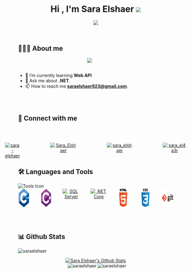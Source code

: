 <h1 align="center">
  Hi , I'm Sara Elshaer
  <img src="https://media.giphy.com/media/hvRJCLFzcasrR4ia7z/giphy.gif" width="28">
</h1>

<!-- Typing SVG by DenverCoder1 - https://github.com/DenverCoder1/readme-typing-svg -->
<p align="center">
  <a href="https://github.com/DenverCoder1/readme-typing-svg">
	  <img src="https://readme-typing-svg.herokuapp.com/?lines=Computer%20Science%20Student;Competitive%20Programmer;.Net%20Backend%20Developer&font=Fira%20Code&center=true&width=440&height=45&color=f75c7e&vCenter=true&size=22">
  </a>
</p> 

<br>


## 👩🏻‍💻 About me
    
<img align="right"  src="https://github.com/Anmol-Baranwal/Cool-GIFs-For-GitHub/assets/74038190/f5d2d866-d25c-4873-8d82-425d2c62fc2e" width="280"  >


<br><br>

- 🌱 I’m currently learning **Web API**
-  💬 Ask me about **.NET**.
- 📫 How to reach me **saraelshaer923@gmail.com**.

 <br><br>
 
## 🔗 Connect with me
<br><br>
<p align="center" style="display: flex; justify-content: center; gap: 32px;">
	<a href="https://www.linkedin.com/in/sara-elshaer/" target="_blank" style="margin: 0 10px;">
		<img src="https://raw.githubusercontent.com/rahuldkjain/github-profile-readme-generator/master/src/images/icons/Social/linked-in-alt.svg" alt="sara-elshaer" style="height: 40px; width: 40px; vertical-align: middle;">
	</a>
	 &emsp; 
	<a href="https://codeforces.com/profile/Sara_Elshaer" target="_blank" style="margin: 0 10px;">
		<img src="https://raw.githubusercontent.com/rahuldkjain/github-profile-readme-generator/master/src/images/icons/Social/codeforces.svg" alt="Sara_Elshaer" style="height: 40px; width: 40px; vertical-align: middle;">
	</a>
	 &emsp; 
	<a href="https://leetcode.com/sara_elshaer/" target="_blank" style="margin: 0 10px;">
		<img src="https://raw.githubusercontent.com/rahuldkjain/github-profile-readme-generator/master/src/images/icons/Social/leet-code.svg" alt="sara_elshaer" style="height: 40px; width: 40px; vertical-align: middle;">
	</a>
	 &emsp; 
	<a href="https://www.hackerrank.com/sara_el4a3r" target="_blank" style="margin: 0 10px;">
		<img src="https://raw.githubusercontent.com/rahuldkjain/github-profile-readme-generator/master/src/images/icons/Social/hackerrank.svg" alt="sara_el4a3r" style="height: 40px; width: 40px; vertical-align: middle;">
	</a>
</p>



## 🛠️ Languages and Tools


  <img src="https://user-images.githubusercontent.com/74038190/216649417-9acc58df-9186-4132-ad43-819a57babb67.gif" width="10%" alt="Tools Icon" />

<div align="center">

  <div style="display: flex; justify-content: center; gap: 10px;">
    <a href="https://www.w3schools.com/cpp/" target="_blank" rel="noreferrer">
      <img src="https://raw.githubusercontent.com/devicons/devicon/master/icons/cplusplus/cplusplus-original.svg" alt="C++" width="60" height="60"/>
    </a>
	&emsp;
    <a href="https://www.w3schools.com/cs/" target="_blank" rel="noreferrer">
      <img src="https://raw.githubusercontent.com/devicons/devicon/master/icons/csharp/csharp-original.svg" alt="C#" width="60" height="60"/>
    </a>
	   &emsp; 
    <a href="https://www.microsoft.com/en-us/sql-server" target="_blank" rel="noreferrer">
      <img src="https://www.svgrepo.com/show/303229/microsoft-sql-server-logo.svg" alt="SQL Server" width="60" height="60"/>
    </a>
	   &emsp; 
    <a href="https://dotnet.microsoft.com/" target="_blank" rel="noreferrer">
      <img src="https://upload.wikimedia.org/wikipedia/commons/e/ee/.NET_Core_Logo.svg" alt=".NET Core" width="60" height="60"/>
    </a>
	   &emsp; 
    <a href="https://www.w3.org/html/" target="_blank" rel="noreferrer">
      <img src="https://raw.githubusercontent.com/devicons/devicon/master/icons/html5/html5-original-wordmark.svg" alt="HTML5" width="60" height="60"/>
    </a>
	   &emsp; 
    <a href="https://www.w3schools.com/css/" target="_blank" rel="noreferrer">
      <img src="https://raw.githubusercontent.com/devicons/devicon/master/icons/css3/css3-original-wordmark.svg" alt="CSS3" width="60" height="60"/>
    </a>
	   &emsp; 
    <a href="https://git-scm.com/" target="_blank" rel="noreferrer">
      <img src="https://raw.githubusercontent.com/devicons/devicon/master/icons/git/git-original-wordmark.svg" alt="Git" width="60" height="60"/>
    </a>
  </div>
</div>

<br><br>

## 📊 Github Stats

<p align="left"> <img src="https://komarev.com/ghpvc/?username=saraelshaer&label=Profile%20views&color=0e75b6&style=flat" alt="saraelshaer" /> </p>
<p align="center">
    <a href="https://github.com/anuraghazra/github-readme-stats"><img alt="Sara Elshaer's Github Stats" src="https://github-readme-stats.vercel.app/api?username=saraelshaer&theme=chartreuse-dark&show_icons=true&hide_border=true&count_private=true" height="192px"/></a>
<br/>
  &nbsp;
	  <img src="https://github-readme-streak-stats.herokuapp.com/?user=saraelshaer&theme=chartreuse-dark&hide_border=true" alt="saraelshaer" height="192px"/>
	  <img src="https://github-readme-stats.vercel.app/api/top-langs/?username=saraelshaer&theme=chartreuse-dark&show_icons=true&hide_border=true&layout=compact"  alt="saraelshaer" height="192px"/>


 </p>




